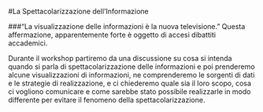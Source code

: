 #La Spettacolarizzazione dell’Informazione

###“La visualizzazione delle informazioni è la nuova televisione.” Questa affermazione, apparentemente forte è oggetto di accesi dibattiti accademici.

Durante il workshop partiremo da una discussione su cosa si intenda quando si parla di spettacolarizzazione delle informazioni e poi prenderemo alcune visualizzazioni di informazioni, ne comprenderemo le sorgenti di dati e le strategie di realizzazione, e ci chiederemo quale sia il loro scopo, cosa ci vogliono comunicare e come sarebbe stato possibile realizzarle in modo differente per evitare il fenomeno della spettacolarizzazione.
